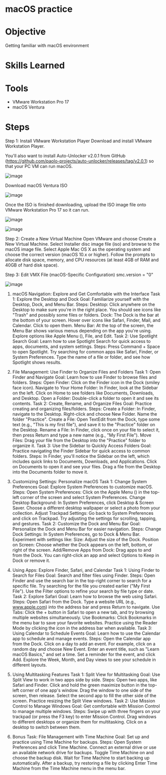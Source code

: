 # macOS practice

# Objective

Getting familiar with macOS environment

# Skills Learned


# Tools
- VMware Workstation Pro 17
- macOS Ventura

# Steps

Step 1: Install VMware Workstation Player
Download and install VMware Workstation Player.

You'll also want to install Auto-Unlocker v2.0.1 from GitHub (https://github.com/paolo-projects/auto-unlocker/releases/tag/v2.0.1) so that your PC VM can run macOS.

![image](https://github.com/user-attachments/assets/1dcc2c30-7785-4f1f-b216-f839e9b2b20a)

Download macOS Ventura ISO 

![image](https://github.com/user-attachments/assets/0429cd8a-2bda-45b8-9d97-b0580d8b2e52)

Once the ISO is finished downloading, upload the ISO image file onto VMware Workstation Pro 17 so it can run.

![image](https://github.com/user-attachments/assets/e73249dc-8d64-4364-9f2c-9ca58d4a5d3e)

![image](https://github.com/user-attachments/assets/24601ba2-385e-4506-8bbb-f1c4ae59da89)

Step 2: Create a New Virtual Machine
Open VMware and choose Create a New Virtual Machine.
Select Installer disc image file (iso) and browse to the macOS image file.
Select Apple Mac OS X as the operating system and choose the correct version (macOS 10.x or higher).
Follow the prompts to allocate disk space, memory, and CPU resources (at least 4GB of RAM and 40GB of hard disk space).

Step 3: Edit VMX File (macOS-Specific Configuration) smc.version = "0"

![image](https://github.com/user-attachments/assets/00f18d0f-52e9-43a0-9810-6a9a02135374)


1. macOS Navigation: Explore and Get Comfortable with the Interface
Task 1: Explore the Desktop and Dock
Goal: Familiarize yourself with the Desktop, Dock, and Menu Bar.
Steps:
Desktop: Click anywhere on the Desktop to make sure you're in the right place. You should see icons like "Trash" and possibly some files or folders.
Dock: The Dock is the bar at the bottom of your screen. Hover over icons like Safari, Finder, Mail, and Calendar. Click to open them.
Menu Bar: At the top of the screen, the Menu Bar shows various menus depending on the app you're using. Explore options like Apple Menu (), File, and Edit.
Task 2: Use Spotlight Search
Goal: Learn how to use Spotlight Search for quick access to apps, documents, and system settings.
Steps:
Press Command + Space to open Spotlight.
Try searching for common apps like Safari, Finder, or System Preferences.
Type the name of a file or folder, and see how Spotlight shows results.

2. File Management: Use Finder to Organize Files and Folders
Task 1: Open Finder and Navigate
Goal: Learn how to use Finder to browse files and folders.
Steps:
Open Finder: Click on the Finder icon in the Dock (smiley face icon).
Navigate to Your Home Folder: In Finder, look at the Sidebar on the left. Click on Home to see folders like Documents, Downloads, and Desktop.
Open a Folder: Double-click a folder to open it and see its contents.
Task 2: Create, Rename, and Organize Files
Goal: Practice creating and organizing files/folders.
Steps:
Create a Folder: In Finder, navigate to the Desktop. Right-click and choose New Folder. Name the folder "Practice".
Create a File: Open TextEdit from the Dock, type some text (e.g., "This is my first file"), and save it to the "Practice" folder on the Desktop.
Rename a File: In Finder, click once on your file to select it, then press Return and type a new name (e.g., "My First File").
Move Files: Drag your file from the Desktop into the "Practice" folder to organize it.
Task 3: Use the Sidebar to Quickly Access Folders
Goal: Practice navigating the Finder Sidebar for quick access to common folders.
Steps:
In Finder, you'll notice the Sidebar on the left, which includes quick links to Documents, Downloads, and Applications.
Click on Documents to open it and see your files.
Drag a file from the Desktop into the Documents folder to move it.

3. Customizing Settings: Personalize macOS
Task 1: Change System Preferences
Goal: Explore System Preferences to customize macOS.
Steps:
Open System Preferences: Click on the Apple Menu () in the top-left corner of the screen and select System Preferences.
Change Desktop Background: In System Preferences, click Desktop & Screen Saver. Choose a different desktop wallpaper or select a photo from your collection.
Adjust Trackpad Settings: Go back to System Preferences and click on Trackpad. Try adjusting the settings for scrolling, tapping, and gestures.
Task 2: Customize the Dock and Menu Bar
Goal: Personalize the Dock and Menu Bar for easier navigation.
Steps:
Change Dock Settings: In System Preferences, go to Dock & Menu Bar. Experiment with settings like:
Size: Adjust the size of the Dock.
Position on Screen: Choose whether the Dock appears on the left, bottom, or right of the screen.
Add/Remove Apps from Dock: Drag apps to and from the Dock. You can right-click an app and select Options to Keep in Dock or remove it.

4. Using Apps: Explore Finder, Safari, and Calendar
Task 1: Using Finder to Search for Files
Goal: Search and filter files using Finder.
Steps:
Open Finder and use the search bar in the top-right corner to search for a specific file. Try searching for the file you created earlier ("My First File").
Use the Filter options to refine your search by file type or date.
Task 2: Explore Safari
Goal: Learn how to browse the web using Safari.
Steps:
Open Safari from the Dock.
Type a website URL (e.g., www.apple.com) into the address bar and press Return to navigate.
Use Tabs: Click the + button in Safari to open a new tab, and try browsing multiple websites simultaneously.
Use Bookmarks: Click Bookmarks in the menu bar to save your favorite websites.
Practice using the Reader Mode by clicking the icon in the address bar when available.
Task 3: Using Calendar to Schedule Events
Goal: Learn how to use the Calendar app to schedule and manage events.
Steps:
Open the Calendar app from the Dock.
Click on a day to add an event. For example, click on a random day and choose New Event.
Enter an event title, such as "Learn macOS Basics," and set a time.
Set a reminder for the event, and click Add.
Explore the Week, Month, and Day views to see your schedule in different layouts.

5. Using Multitasking Features
Task 1: Split View for Multitasking
Goal: Use Split View to work in two apps side by side.
Steps:
Open two apps, like Safari and Finder.
Click and hold the green maximize button in the top-left corner of one app's window.
Drag the window to one side of the screen, then release.
Select the second app to fill the other side of the screen.
Practice resizing the Split View windows.
Task 2: Use Mission Control to Manage Windows
Goal: Get comfortable with Mission Control to manage multiple windows.
Steps:
Swipe up with three fingers on your trackpad (or press the F3 key) to enter Mission Control.
Drag windows to different desktops or organize them for multitasking.
Click on a desktop to switch between them.

6. Bonus Task: File Management with Time Machine
Goal: Set up and practice using Time Machine for backups.
Steps:
Open System Preferences and click Time Machine.
Connect an external drive or use an available network drive for backups.
Toggle Time Machine on and choose the backup disk.
Wait for Time Machine to start backing up automatically.
After a backup, try restoring a file by clicking Enter Time Machine from the Time Machine menu in the menu bar.

